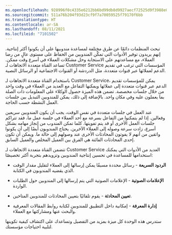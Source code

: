 ```yaml
---
ms.openlocfilehash: 928996f0c4335e6212bb6bd99db8d9927aecf72525d9f3988e0717457b28218a
ms.sourcegitcommit: 511a76b204f93d23cf9f7a70059525f79170f6bb
ms.translationtype: HT
ms.contentlocale: ar-SA
ms.lasthandoff: 08/11/2021
ms.locfileid: "7101502"
---
```

تبحث المنظمات دائمًا عن طرق مختلفة لمساعدة مندوبيها على أن يكونوا أكثر إنتاجية. إنهم يريدون توفير الأدوات التي تمكِّن المندوبين من الحفاظ على مستوى عالٍ من رضا العملاء، مع مساعدتهم على الاستجابة وحل مشكلات العملاء في أسرع وقت ممكن. تساعد القناة متعددة الاتجاهات لـ Customer Service المؤسسات التي ترغب في تقديم الدعم لعملائها عبر قنوات متعددة، مثل الدردشة أو القنوات الاجتماعية أو الرسائل النصية.

باستخدام القناة متعددة الاتجاهات لـ Customer Service، يمكن للمؤسسات تقديم الدعم عبر قنوات متعددة إلى عملائها ويمكنها التفاعل مع العديد من العملاء في وقت واحد من خلال جلسات مخصصة. تضمن هذه الميزة حصول الوكلاء على المعلومات ذات الصلة بما يعملون عليه وفي مكان واحد. بالإضافة إلى ذلك، يمكن للمندوبين التبديل بين جلسات العمل النشطة حسب الحاجة.

عند العمل في جلسات متعددة في نفس الوقت، يجب أن يكون المندوبين سريعين وفعالين. إذا لم يتمكنوا من التفاعل بسرعة مع أحد العملاء في جلسة عمل ما، فقد تتراكم جلسات العمل الأخرى أو قد يتم تفويتها. كلما تمكن المندوب من إنجاز مهامه بشكل أسرع، زادت سرعة وصوله إلى العملاء الآخرين.
يحتاج المندوبون أيضًا إلى أن يكونوا واثقين من أنهم لا يفوتون المحادثات الأخرى عند وصولهم إلى حالة ما. ويمكن أن تكون إحدى المحادثات الفائتة هي الفرق بين العميل المخلص والعميل السابق.

تتضمن القناة متعددة الاتجاهات لـ Customer Service العديد من الأدوات التي يمكنك استخدامها للمساعدة في تحسين إنتاجية المندوبين وتزويدهم بتجربة أكثر تخصيصًا:

-   **الردود السريعة** - رسائل محددة مسبقًا يمكن إرسالها إلى العملاء لتقليل مقدار الوقت الذي يقضيه المندوبون في الكتابة.

-   **الإعلامات الصوتية‬** - الإعلامات الصوتية التي يتم إرسالها إلى المندوبين حول الطلبات الواردة.

-   **تعيين المحادثة** - يقوم تلقائيًا بتعيين المحادثات للمندوبين المتاحين.

-   **إدارة المعرفة** - إمكانية داخل التطبيق للمندوبين لكتابة روابط المقالات المعرفية والبحث عنها ومشاركتها مع العملاء.

ستدرس هذه الوحدة كل ميزة بمزيد من التفصيل وتساعدك على اكتشاف كيفية تكوينها لتلبية احتياجات مؤسستك.
